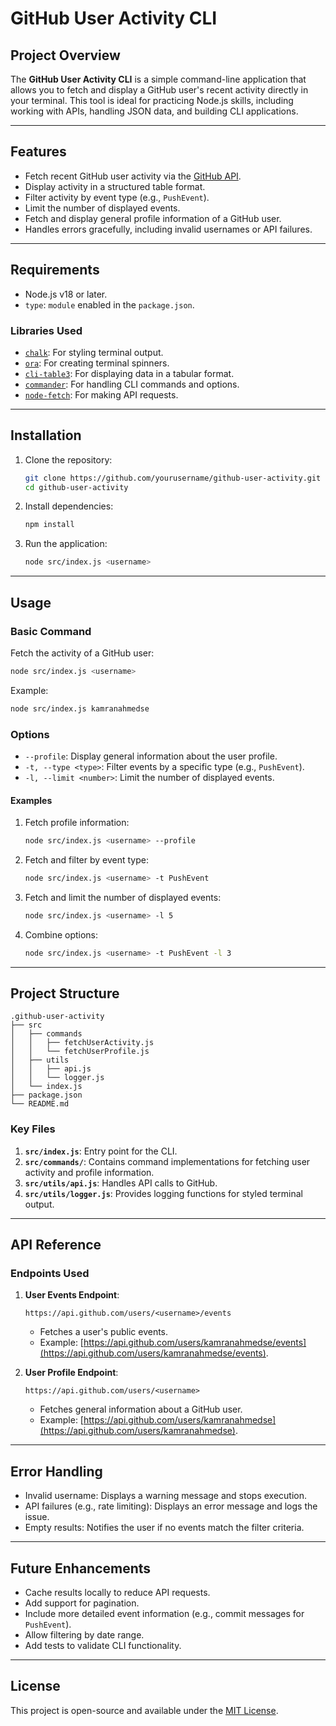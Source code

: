 # GitHub User Activity CLI

## Project Overview

The **GitHub User Activity CLI** is a simple command-line application that allows you to fetch and display a GitHub user's recent activity directly in your terminal. This tool is ideal for practicing Node.js skills, including working with APIs, handling JSON data, and building CLI applications.

---

## Features

- Fetch recent GitHub user activity via the [GitHub API](https://api.github.com).
- Display activity in a structured table format.
- Filter activity by event type (e.g., `PushEvent`).
- Limit the number of displayed events.
- Fetch and display general profile information of a GitHub user.
- Handles errors gracefully, including invalid usernames or API failures.

---

## Requirements

- Node.js v18 or later.
- `type`: `module` enabled in the `package.json`.

### Libraries Used

- [`chalk`](https://www.npmjs.com/package/chalk): For styling terminal output.
- [`ora`](https://www.npmjs.com/package/ora): For creating terminal spinners.
- [`cli-table3`](https://www.npmjs.com/package/cli-table3): For displaying data in a tabular format.
- [`commander`](https://www.npmjs.com/package/commander): For handling CLI commands and options.
- [`node-fetch`](https://www.npmjs.com/package/node-fetch): For making API requests.

---

## Installation

1. Clone the repository:

   ```bash
   git clone https://github.com/yourusername/github-user-activity.git
   cd github-user-activity
   ```

2. Install dependencies:

   ```bash
   npm install
   ```

3. Run the application:
   ```bash
   node src/index.js <username>
   ```

---

## Usage

### Basic Command

Fetch the activity of a GitHub user:

```bash
node src/index.js <username>
```

Example:

```bash
node src/index.js kamranahmedse
```

### Options

- `--profile`: Display general information about the user profile.
- `-t, --type <type>`: Filter events by a specific type (e.g., `PushEvent`).
- `-l, --limit <number>`: Limit the number of displayed events.

#### Examples

1. Fetch profile information:

   ```bash
   node src/index.js <username> --profile
   ```

2. Fetch and filter by event type:

   ```bash
   node src/index.js <username> -t PushEvent
   ```

3. Fetch and limit the number of displayed events:

   ```bash
   node src/index.js <username> -l 5
   ```

4. Combine options:
   ```bash
   node src/index.js <username> -t PushEvent -l 3
   ```

---

## Project Structure

```
.github-user-activity
├── src
│   ├── commands
│   │   ├── fetchUserActivity.js
│   │   └── fetchUserProfile.js
│   ├── utils
│   │   ├── api.js
│   │   └── logger.js
│   └── index.js
├── package.json
└── README.md
```

### Key Files

1. **`src/index.js`**: Entry point for the CLI.
2. **`src/commands/`**: Contains command implementations for fetching user activity and profile information.
3. **`src/utils/api.js`**: Handles API calls to GitHub.
4. **`src/utils/logger.js`**: Provides logging functions for styled terminal output.

---

## API Reference

### Endpoints Used

1. **User Events Endpoint**:

   ```
   https://api.github.com/users/<username>/events
   ```

   - Fetches a user's public events.
   - Example: [https://api.github.com/users/kamranahmedse/events](https://api.github.com/users/kamranahmedse/events).

2. **User Profile Endpoint**:
   ```
   https://api.github.com/users/<username>
   ```
   - Fetches general information about a GitHub user.
   - Example: [https://api.github.com/users/kamranahmedse](https://api.github.com/users/kamranahmedse).

---

## Error Handling

- Invalid username: Displays a warning message and stops execution.
- API failures (e.g., rate limiting): Displays an error message and logs the issue.
- Empty results: Notifies the user if no events match the filter criteria.

---

## Future Enhancements

- Cache results locally to reduce API requests.
- Add support for pagination.
- Include more detailed event information (e.g., commit messages for `PushEvent`).
- Allow filtering by date range.
- Add tests to validate CLI functionality.

---

## License

This project is open-source and available under the [MIT License](LICENSE).
